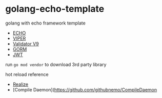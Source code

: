 # golang-echo-template
golang with echo framework template

- [ECHO](https://echo.labstack.com/)
- [VIPER](github.com/spf13/viper)
- [Validator V9](https://godoc.org/gopkg.in/go-playground/validator.v9)
- [GORM](github.com/jinzhu/gorm)
- [JWT](github.com/dgrijalva/jwt-go)

run `go mod vendor` to download 3rd party library

hot reload reference
- [Realize](https://github.com/oxequa/realize)
- [Compile Daemon](https://github.com/githubnemo/CompileDaemon

